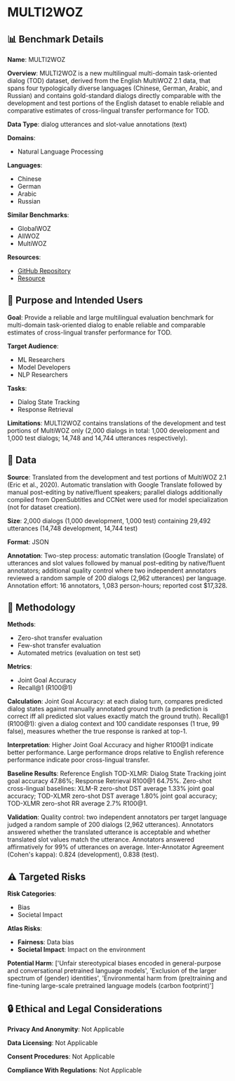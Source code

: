 # MULTI2WOZ

## 📊 Benchmark Details

**Name**: MULTI2WOZ

**Overview**: MULTI2WOZ is a new multilingual multi-domain task-oriented dialog (TOD) dataset, derived from the English MultiWOZ 2.1 data, that spans four typologically diverse languages (Chinese, German, Arabic, and Russian) and contains gold-standard dialogs directly comparable with the development and test portions of the English dataset to enable reliable and comparative estimates of cross-lingual transfer performance for TOD.

**Data Type**: dialog utterances and slot-value annotations (text)

**Domains**:
- Natural Language Processing

**Languages**:
- Chinese
- German
- Arabic
- Russian

**Similar Benchmarks**:
- GlobalWOZ
- AllWOZ
- MultiWOZ

**Resources**:
- [GitHub Repository](https://github.com/umanlp/Multi2WOZ)
- [Resource](https://huggingface.co/umanlp/)

## 🎯 Purpose and Intended Users

**Goal**: Provide a reliable and large multilingual evaluation benchmark for multi-domain task-oriented dialog to enable reliable and comparable estimates of cross-lingual transfer performance for TOD.

**Target Audience**:
- ML Researchers
- Model Developers
- NLP Researchers

**Tasks**:
- Dialog State Tracking
- Response Retrieval

**Limitations**: MULTI2WOZ contains translations of the development and test portions of MultiWOZ only (2,000 dialogs in total: 1,000 development and 1,000 test dialogs; 14,748 and 14,744 utterances respectively).

## 💾 Data

**Source**: Translated from the development and test portions of MultiWOZ 2.1 (Eric et al., 2020). Automatic translation with Google Translate followed by manual post-editing by native/fluent speakers; parallel dialogs additionally compiled from OpenSubtitles and CCNet were used for model specialization (not for dataset creation).

**Size**: 2,000 dialogs (1,000 development, 1,000 test) containing 29,492 utterances (14,748 development, 14,744 test)

**Format**: JSON

**Annotation**: Two-step process: automatic translation (Google Translate) of utterances and slot values followed by manual post-editing by native/fluent annotators; additional quality control where two independent annotators reviewed a random sample of 200 dialogs (2,962 utterances) per language. Annotation effort: 16 annotators, 1,083 person-hours; reported cost $17,328.

## 🔬 Methodology

**Methods**:
- Zero-shot transfer evaluation
- Few-shot transfer evaluation
- Automated metrics (evaluation on test set)

**Metrics**:
- Joint Goal Accuracy
- Recall@1 (R100@1)

**Calculation**: Joint Goal Accuracy: at each dialog turn, compares predicted dialog states against manually annotated ground truth (a prediction is correct iff all predicted slot values exactly match the ground truth). Recall@1 (R100@1): given a dialog context and 100 candidate responses (1 true, 99 false), measures whether the true response is ranked at top-1.

**Interpretation**: Higher Joint Goal Accuracy and higher R100@1 indicate better performance. Large performance drops relative to English reference performance indicate poor cross-lingual transfer.

**Baseline Results**: Reference English TOD-XLMR: Dialog State Tracking joint goal accuracy 47.86%; Response Retrieval R100@1 64.75%. Zero-shot cross-lingual baselines: XLM-R zero-shot DST average 1.33% joint goal accuracy; TOD-XLMR zero-shot DST average 1.80% joint goal accuracy; TOD-XLMR zero-shot RR average 2.7% R100@1.

**Validation**: Quality control: two independent annotators per target language judged a random sample of 200 dialogs (2,962 utterances). Annotators answered whether the translated utterance is acceptable and whether translated slot values match the utterance. Annotators answered affirmatively for 99% of utterances on average. Inter-Annotator Agreement (Cohen's kappa): 0.824 (development), 0.838 (test).

## ⚠️ Targeted Risks

**Risk Categories**:
- Bias
- Societal Impact

**Atlas Risks**:
- **Fairness**: Data bias
- **Societal Impact**: Impact on the environment

**Potential Harm**: ['Unfair stereotypical biases encoded in general-purpose and conversational pretrained language models', 'Exclusion of the larger spectrum of (gender) identities', 'Environmental harm from (pre)training and fine-tuning large-scale pretrained language models (carbon footprint)']

## 🔒 Ethical and Legal Considerations

**Privacy And Anonymity**: Not Applicable

**Data Licensing**: Not Applicable

**Consent Procedures**: Not Applicable

**Compliance With Regulations**: Not Applicable
